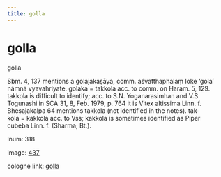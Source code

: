 ```yaml
---
title: golla
---
```


# golla

golla  <div n="P" />Sbm. 4, 137 mentions a golajakaṣāya, comm. aśvatthaphalaṃ loke ‘gola’ <div n="lb" />nāmnā vyavahriyate. golaka = takkola acc. to comm. on Haram. 5, 129. <div n="lb" />takkola is difficult to identify; acc. to S.N. Yoganarasimhan and V.S. <div n="lb" />Togunashi in SCA 31, 8, Feb. 1979, p. 764 it is Vitex altissima Linn. f. <div n="lb" />Bheṣajakalpa 64 mentions takkola (not identified in the notes). tak- <div n="lb" />kola = kakkola acc. to Vśs; kakkola is sometimes identified as Piper <div n="lb" />cubeba Linn. f. (Sharma; Bt.).

lnum: 318

image: [437](https://www.sanskrit-lexicon.uni-koeln.de/scans/csl-apidev/servepdf.php?dict=snp&page=437)

cologne link: [golla](https://sanskrit-lexicon.uni-koeln.de/scans/csl-apidev/getword.php?dict=snp&key=golla)

